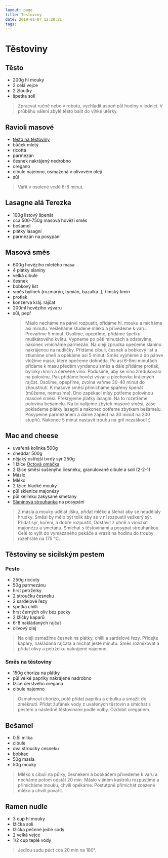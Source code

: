 ```yaml
---
layout: page
title: Testoviny
date: 2019-01-07 12:20:21
tags:
---
```


# Těstoviny

## Těsto

- 200g hl mouky
- 2 celá vejce
- 2 žloutky
- špetka soli

> Zpracvat ručně nebo v robotu, vychladit aspoň půl hodiny v lednici. V průběhu válení zbylé těsto balit do vlhké utěrky.

## Ravioli masové

- [těsto na těstoviny](/Testoviny/index.html#Lasagne-ala-Terezka)
- bůček mletý
- ricotta
- parmezán
- česnek nakrájený nedrobno
- oregano
- cibule najemno, osmažená v olivovém oleji
- sůl

> Vařit v osolené vodě 6-8 minut.

## Lasagne alá Terezka

- 100g listový špenát
- cca 500-750g masová hovězí směs
- bešamel
- plátky lasagní
- parmezán na posypání

## Masová směs

- 600g hovězího mletého masa
- 4 plátky slaniny
- velká cibule
- česnek
- bobkový list
- směs bylinek (rozmarýn, tymián, bazalka..), římský
  kmín
- protlak
- konzerva kráj. rajčat
- 200ml hovězího vývaru
- sůl, pepř
  > Máslo necháme na pánvi rozpustit, přidáme hl. mouku a mícháme asi minutu. Vešleháme studené mléko a přivedeme k
  > varu. Provaříme 5 minut. Osolíme, opepříme, přidáme špetku
  > muškátového květu. Vypneme po pěti minutách a odstavíme,
  > nakonec vmícháme parmezán.
  > Na oleji zprudka opečeme slaninu nakrájenou na nudličky.
  > Přidáme cibuli, česnek a bobkový list a ztlumíme oheň a
  > opékáme asi 5 minut. Směs vyjmeme a do pánve vložíme
  > maso, které opečeme dohněda. Po asi 6-8mi minutách přidáme k masu předtím vyndanou směs a dále přidáme protlak, bylinky+kmín a červené víno. Podusíme, aby se víno
  > zredukovalo na polovinu. Pak přidáme hovězí vývar a plechovku krájených rajčat. Osolíme, opepříme, zvolna vaříme
  > 30-40 minut do zhoustnutí.
  > K masové směsi přimícháme spařený špenát (můžeme, nemusíme). Dno zapékací mísy potřeme polovinou masové směsi.
  > Překryjeme plátky lasagní. Na to rozetřeme polovinu bešamelu. Na to nalijeme zbytek masové směsi, zase poklademe
  > plátky lasagní a nakonec potřeme zbytkem bešamelu. Posypeme parmezánem a dáme zapéct na 30 minut na 200 stupňů.
  > Nakonec 5 minut nastavit troubu na gril nezaškodí :)

## Mac and cheese

- uvařená kolínka 500g
- cheddar 500g
- nějaký ostřejší tvrdý sýr 250g
- 1 lžíce [Octová omáčka](/Omacky/index.html#Octova-omacka)
- 2 lžíce směsi sušenýho česneku, granulované cibule a soli (2-2-1)
- Máslo
- Mléko
- 2 lžíce hladké mouky
- půl sklenice majonézy
- půl kelímku zakysané smetany
- [Slaninová strouhanka](/Veprik/index.html#Slaninova-strouhanka) na posypání

> Z másla a mouky udělat jíšku, přidat mléko a šlehat aby se neudělaly hrudky. Směsi by mělo být tolik aby se v ní rozpustil veškerý sýr. Přidat sýr, koření, a dobře rozpustit. Odstavit z ohně a vmíchat majonézu a smetanu. Smíchat s těstovinami a posypat strouhankou. Celé to vylít do vymazaného pekáče a vrazit na hodinu do trouby rozehřáté na 175 °C.

## Těstoviny se sicilským pestem

### Pesto

- 250g riccoty
- 50g parmezánu
- hrst petrželky
- 2 stroučku česneku
- 2 sardelové řezy
- špetka chilli
- hrst černých oliv bez pecky
- 2 lžičky kaparů
- 6-8 nakládaných rajčat
- olivový olej

> Na oleji osmažíme česnek na plátky, chilli a sardelové řezy. Přidejte kapary, nakládaná rajčata a míchat jestě minutu.
> Směs rozmixovat a přidat olivy a petrželku nakrájené najemno.

### Směs na těstoviny

- 150g choriza na plátky
- půl velké papriky nakrájené nadrobno
- lžíce čerstvého oregana
- cibule najemno

> Osmahnout chorizo, poté přidat papriku a cibulku a smažit do změknutí.
> Přidat žufánek vody z uvařených těstovin a smíchat s pestem a následně těstovinami podle volby. Ozdobit oreganem.

## Bešamel

- 0.5l mlika
- cibule
- dva stroucky cesneku
- bobkac
- 50g masla
- 50g mouky

> Mléko s cibulí na půlky, česnekem a bobkáčem přivedeme k varu a necháme potom odstát 20 min.
> Máslo v jiném kastrolu rozpustime a přimícháme mouku, chvíli opékáme.
> Postutpně přimíchát zcezené mléko a chvíli povařit.

## Ramen nudle

- 3 cup hl mouky
- lžička soli
- lžička pečené jedlé sody
- 2 velká vejce
- 1/2 cup teplé vody

> Jedlou sudu péct cca 20 min na 180°.
